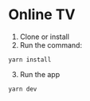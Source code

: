 # Online TV 

1. Clone or install
2. Run the command:
```
yarn install
```

3. Run the app
```
yarn dev
```
